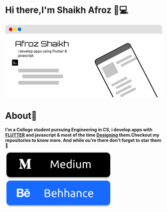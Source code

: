 
# Hi there,I'm Shaikh Afroz 👋💻


<img src="https://github.com/Afroz-Shaikh/Afroz-Shaikh/blob/master/icons/bg.png" alt="s1" width="1000">

# About🤔
<b>I'm a College student pursuing Engineering in CS, i develop apps with <a href="https://flutter.dev/"> FLUTTER</a> and javascript & most of the time <a href="https://www.behance.net/afrozshaikh_">Designing</a> them.Checkout my repositories to know more. And while ou're there don't forget to star them 🌟</b>


 <a href="https://www.medium.com/">
         <img alt="Medium" src="https://github.com/Afroz-Shaikh/Afroz-Shaikh/blob/master/icons/b1.png"
         >
      </a>

 <a href="https://www.Behance.com/afrozshaikh_">
         <img alt="Behance" src="https://github.com/Afroz-Shaikh/Afroz-Shaikh/blob/master/icons/b2.png"
         >
      </a>
